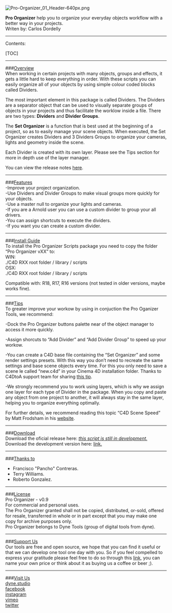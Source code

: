 ![Pro-Organizer_01_Header-640px.png](https://bitbucket.org/repo/Loayzrj/images/2698382736-Pro-Organizer_01_Header-640px.png)

**Pro Organizer** help you to organize your everyday objects workflow with a better way in your projects.   
Writen by: Carlos Dordelly

----------------

Contents:    
       
[TOC]

----------------

###[Overview](https://bitbucket.org/dynestudio/c4d-export-to-render-farm/wiki/Home#markdown-header-overview)   
When working in certain projects with many objects, groups and effects, it gets a little hard to keep
everything in order. With these scripts you can easily organize all of your objects by using simple colour
coded blocks called Dividers.   

The most important element in this package is called Dividers. The Dividers are a separator object that can
be used to visually separate groups of objects in your projects and thus facilitate the worklow inside a file.
There are two types: **Dividers** and **Divider Groups**.   

The **Set Organizer** is a function that is best used at the beginning of a project, so as to easily manage your scene objects. When executed, the Set Organizer creates Dividers and 3 Dividers Groups to organize your cameras, lights and geometry inside the scene.   

Each Divider is created with its own layer. Please see the Tips section for more in depth use of the layer manager.   

You can view the release notes [here](https://bitbucket.org/dynestudio/c4d-pro-organizer/wiki/Release%20Notes).   

----------------

###[Features](https://bitbucket.org/dynestudio/c4d-pro-organizer/wiki/Home#markdown-header-features)  
-Improve your project organization.   
-Use Dividers and Divider Groups to make visual groups more quickly for your objects.   
-Use a master null to organize your lights and cameras.   
-If you are a Arnold user you can use a custom divider to group your all drivers.   
-You can assign shortcuts to execute the dividers.   
-If you want you can create a custom divider.   

----------------

###[Install Guide](https://bitbucket.org/dynestudio/c4d-pro-organizer/wiki/Home#markdown-header-install-guide)  
To install the Pro Organizer Scripts package you need to copy the folder “Pro Organizer vXX” to:   
WIN:   
./C4D RXX root folder / library / scripts   
OSX:   
./C4D RXX root folder / library / scripts   


Compatible with: R18, R17, R16 versions (not tested in older versions, maybe works fine).   

----------------

###[Tips](https://bitbucket.org/dynestudio/c4d-pro-organizer/wiki/Home#markdown-header-tips)  
To greater improve your workow by using in conjuction the Pro Oganizer Tools, we recommend:   

-Dock the Pro Organizer buttons palette near of the object manager to access it more quickly.   

-Assign shorcuts to “Add Divider” and “Add Divider Group” to speed up your workow.   

-You can create a C4D base file containing the “Set Organizer” and some render settings presets. With this way
you don’t need to recreate the same settings and base scene objects every time. For this you only need to
save a scene le called “new.c4d” in your Cinema 4D installation folder. Thanks to C4DtoA support team for sharing [this tip](https://support.solidangle.com/display/A5AFCUG/Arnold+as+the+Default+Renderer).   

-We strongly recommend you to work using layers, which is why we assign one layer for each type of
Divider in the package. When you copy and paste any object from one project to another, it will always stay
in the same layer, helping you to organize everything optimally.   

For further details, we recommend reading this topic “C4D Scene Speed” by Matt Frodsham in his [website](http://www.mattfrodsham.com/c4d-scene-speed-index).   

----------------

###[Download](https://bitbucket.org/dynestudio/c4d-pro-organizer/wiki/Home#markdown-header-download)   
Download the oficial release here: [*this script is still in development.*](https://bitbucket.org/dynestudio/c4d-pro-organizer/downloads/)   
Download the development version here: [link.](https://bitbucket.org/dynestudio/c4d-pro-organizer/downloads/)   

----------------

###[Thanks to](https://bitbucket.org/dynestudio/c4d-pro-organizer/wiki/Home#markdown-header-thanks-to)   
* Francisco "Pancho" Contreras.
* Terry Williams.
* Roberto Gonzalez.

----------------

###[License](https://bitbucket.org/dynestudio/c4d-pro-organizer/wiki/Home#markdown-header-license)   
Pro Organizer - v0.9   
For commercial and personal uses.   
The Pro Organizer granted shall not be copied, distributed, or-sold, offered for resale, transferred in whole or in part except that you may make one copy for archive purposes only.   
Pro Organizer belongs to Dyne Tools (group of digital tools from dyne).   

----------------

###[Support Us](https://bitbucket.org/dynestudio/dyne-tools-read-first/wiki/Home#markdown-header-download)   
Our tools are free and open source, we hope that you can find it useful or that we can develop one tool one day with you. So if you feel compelled to express your gratitude please feel free to do so through this [link](https://www.paypal.me/cdordelly), you can name your own price or think about it as buying us a coffee or beer ;). 

----------------

###[Visit Us](https://bitbucket.org/dynestudio/c4d-pro-organizer/wiki/Home#markdown-header-visit-us)   
[dyne.studio](http://dyne.studio/)   
[facebook](https://www.facebook.com/dyne.estudio/)   
[instagram](https://www.instagram.com/dyne.estudio/)   
[vimeo](https://vimeo.com/dynestudio)   
[twitter](https://twitter.com/dynestudio)
